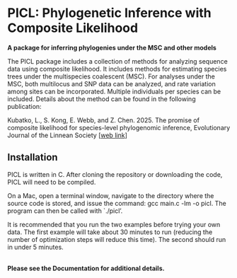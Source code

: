 # PICL: Phylogenetic Inference with Composite Likelihood
<b>A package for inferring phylogenies under the MSC and other models</b>

The PICL package includes a collection of methods for analyzing sequence data using composite likelihood. It includes methods for estimating species trees under the multispecies coalescent (MSC). For analyses 
under the MSC, both multilocus and SNP data can be analyzed, and rate variation among sites can be incorporated. Multiple individuals per species can be included. Details about the method can be found in the following publication:

Kubatko, L., S. Kong, E. Webb, and Z. Chen. 2025. The promise of composite likelihood for species-level phylogenomic inference, Evolutionary Journal of the Linnean Society [<a href="https://academic.oup.com/evolinnean/advance-article/doi/10.1093/evolinnean/kzaf008/8127126?login=true">web link</a>]




## Installation

PICL is written in C. After cloning the repository or downloading the code, PICL will need to be compiled.

On a Mac, open a terminal window, navigate to the directory where the source code is stored, and issue the command: gcc main.c -lm -o picl. The program can then be called with `./picl’.

It is recommended that you run the two examples before trying your own data. The first example will take about 30 minutes to run (reducing the number of optimization steps will reduce this time). The second should run in under 5 minutes.

<br>
<b> Please see the Documentation for additional details.</b>

